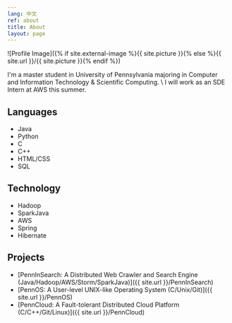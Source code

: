 ```yaml
---
lang: 中文
ref: about
title: About
layout: page
---
```

![Profile Image]({% if site.external-image %}{{ site.picture }}{% else %}{{ site.url }}/{{ site.picture }}{% endif %})

I'm a master student in University of Pennsylvania majoring in Computer and Information Technology & Scientific Computing.
\\
I will work as an SDE Intern at AWS this summer. 
 
## Languages
+ Java 
+ Python
+ C
+ C++
+ HTML/CSS
+ SQL

## Technology
+ Hadoop
+ SparkJava
+ AWS
+ Spring
+ Hibernate 

## Projects  
+ [PennInSearch: A Distributed Web Crawler and Search Engine (Java/Hadoop/AWS/Storm/SparkJava)]({{ site.url }}/PennInSearch)
+ [PennOS: A User-level UNIX-like Operating System (C/Unix/Git)]({{ site.url }}/PennOS)
+ [PennCloud: A Fault-tolerant Distributed Cloud Platform (C/C++/Git/Linux)]({{ site.url }}/PennCloud)